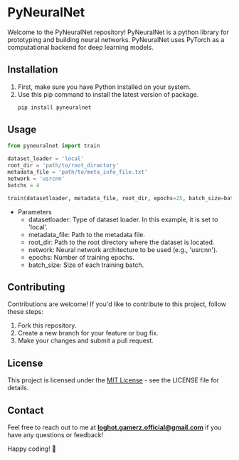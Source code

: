PyNeuralNet
============

Welcome to the PyNeuralNet repository! PyNeuralNet is a python library for prototyping and building neural networks. PyNeuralNet uses PyTorch as a computational backend for deep learning models.

## Installation

1. First, make sure you have Python installed on your system.
2. Use this pip command to install the latest version of package.
   ```bash
   pip install pyneuralnet
   ```

## Usage
```python
from pyneuralnet import train

dataset_loader = 'local'
root_dir = 'path/to/root_diractory'
metadata_file = 'path/to/meta_info_file.txt'
network = 'usrcnn'
batchs = 4

train(datasetloader, metadata_file, root_dir, epochs=25, batch_size=batchs, network=network)

```
- Parameters
   - datasetloader: Type of dataset loader. In this example, it is set to 'local'.
   - metadata_file: Path to the metadata file.
   - root_dir: Path to the root directory where the dataset is located.
   - network: Neural network architecture to be used (e.g., 'usrcnn').
   - epochs: Number of training epochs.
   - batch_size: Size of each training batch.

## Contributing

Contributions are welcome! If you'd like to contribute to this project, follow these steps:
1. Fork this repository.
2. Create a new branch for your feature or bug fix.
3. Make your changes and submit a pull request.

## License

This project is licensed under the [MIT License](https://github.com/ItzLoghotXD/PyNeuralNet/blob/main/LICENSE) - see the LICENSE file for details.

## Contact

Feel free to reach out to me at **loghot.gamerz.official@gmail.com** if you have any questions or feedback!

Happy coding! 🚀
